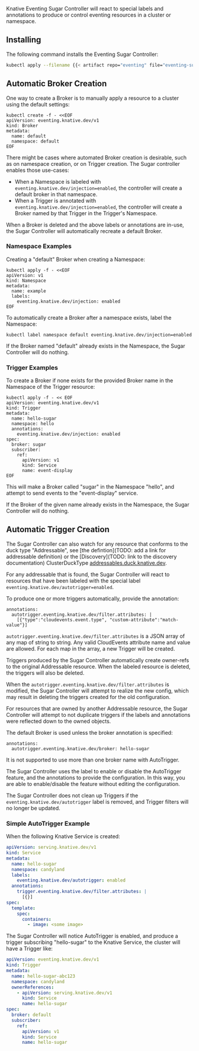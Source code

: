 Knative Eventing Sugar Controller will react to special labels and annotations
to produce or control eventing resources in a cluster or namespace.

## Installing

The following command installs the Eventing Sugar Controller:

```bash
kubectl apply --filename {{< artifact repo="eventing" file="eventing-sugar-controller.yaml" >}}
```

## Automatic Broker Creation

One way to create a Broker is to manually apply a resource to a cluster using
the default settings:

```shell
kubectl create -f - <<EOF
apiVersion: eventing.knative.dev/v1
kind: Broker
metadata:
  name: default
  namespace: default
EOF
```

There might be cases where automated Broker creation is desirable, such as on
namespace creation, or on Trigger creation. The Sugar controller enables those
use-cases:

- When a Namespace is labeled with `eventing.knative.dev/injection=enabled`, the
  controller will create a default broker in that namespace.
- When a Trigger is annotated with `eventing.knative.dev/injection=enabled`, the
  controller will create a Broker named by that Trigger in the Trigger's
  Namespace.

When a Broker is deleted and the above labels or annotations are in-use, the
Sugar Controller will automatically recreate a default Broker.

### Namespace Examples

Creating a "default" Broker when creating a Namespace:

```shell
kubectl apply -f - <<EOF
apiVersion: v1
kind: Namespace
metadata:
  name: example
  labels:
    eventing.knative.dev/injection: enabled
EOF
```

To automatically create a Broker after a namespace exists, label the Namespace:

```shell
kubectl label namespace default eventing.knative.dev/injection=enabled
```

If the Broker named "default" already exists in the Namespace, the Sugar
Controller will do nothing.

### Trigger Examples

To create a Broker if none exists for the provided Broker name in the Namespace
of the Trigger resource:

```shell
kubectl apply -f - << EOF
apiVersion: eventing.knative.dev/v1
kind: Trigger
metadata:
  name: hello-sugar
  namespace: hello
  annotations:
    eventing.knative.dev/injection: enabled
spec:
  broker: sugar
  subscriber:
    ref:
      apiVersion: v1
      kind: Service
      name: event-display
EOF
```

This will make a Broker called "sugar" in the Namespace "hello", and attempt to
send events to the "event-display" service.

If the Broker of the given name already exists in the Namespace, the Sugar
Controller will do nothing.

## Automatic Trigger Creation

The Sugar Controller can also watch for any resource that conforms to the duck type "Addressable", see [the defintion](TODO: add a link for addressable definition) or the [Discovery](TODO: link to the discovery documentation) ClusterDuckType  [addressables.duck.knative.dev](https://github.com/knative-sandbox/discovery/blob/master/config/knative/addressables.duck.knative.dev.yaml).

For any addressable that is found, the Sugar Controller will react to resources that have been labeled with the special label `eventing.knative.dev/autotrigger=enabled`.

To produce one or more triggers automatically, provide the annotation:

```
annotations:
  autotrigger.eventing.knative.dev/filter.attributes: |
    [{"type":"cloudevents.event.type", "custom-attribute":"match-value"}]
``` 

`autotrigger.eventing.knative.dev/filter.attributes` is a JSON array of any map of string to string. Any valid CloudEvents attribute name and value are allowed. For each map in the array, a new Trigger will be created.

Triggers produced by the Sugar Controller automatically create owner-refs to the original Addressable resource. When the labeled resource is deleted, the triggers will also be deleted.

When the `autotrigger.eventing.knative.dev/filter.attributes` is modified, the Sugar Controller will attempt to realize the new config, which may result in deleting the triggers created  for the old configuration.

For resources that are owned by another Addressable resource, the Sugar Controller will attempt to not duplicate triggers if the labels and annotations were reflected down to the owned objects.

The default Broker is used unless the broker annotation is specified:

```
annotations:
  autotrigger.eventing.knative.dev/broker: hello-sugar
```

It is not supported to use more than one broker name with AutoTrigger.

The Sugar Controller uses the label to enable or disable the AutoTrigger feature, and the annotations to provide the configuration. In this way, you are able to enable/disable the feature without editing the configuration.

The Sugar Controller does not clean up Triggers if the `eventing.knative.dev/autotrigger` label is removed, and Trigger filters will no longer be updated.

### Simple AutoTrigger Example

When the following Knative Service is created: 

```yaml
apiVersion: serving.knative.dev/v1
kind: Service
metadata:
  name: hello-sugar
  namespace: candyland
  labels:
    eventing.knative.dev/autotrigger: enabled
  annotations:
    trigger.eventing.knative.dev/filter.attributes: |
      [{}]
spec:
  template:
    spec:
      containers:
        - image: <some image>
```

The Sugar Controller will notice AutoTrigger is enabled, and produce a trigger subscribing "hello-sugar" to the Knative Service, the cluster will have a Trigger like:

```yaml
apiVersion: eventing.knative.dev/v1
kind: Trigger
metadata:
  name: hello-sugar-abc123
  namespace: candyland
  ownerReferences:
    - apiVersion: serving.knative.dev/v1
      kind: Service
      name: hello-sugar
spec:
  broker: default
  subscriber:
    ref:
      apiVersion: v1
      kind: Service
      name: hello-sugar
```


